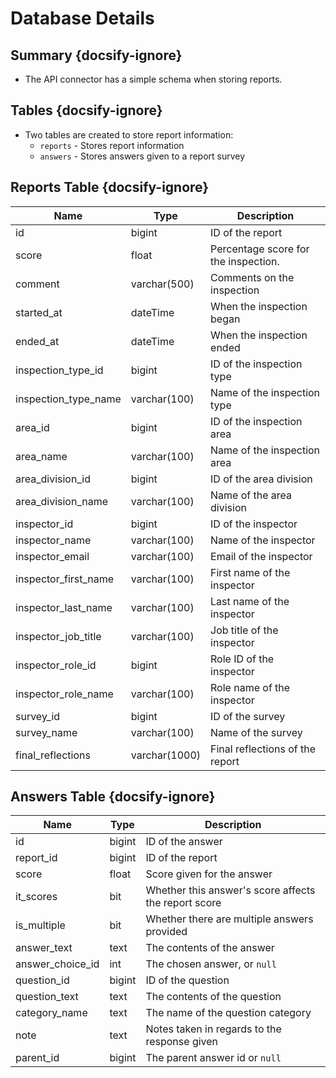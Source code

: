 # Database Details

## Summary {docsify-ignore}

* The API connector has a simple schema when storing reports.

## Tables {docsify-ignore}

* Two tables are created to store report information:
  * `reports` - Stores report information
  * `answers` - Stores answers given to a report survey

## Reports Table {docsify-ignore}

| Name  | Type | Description |
|---|---|---|
| id | bigint | ID of the report |
| score | float | Percentage score for the inspection. |
| comment | varchar(500) | Comments on the inspection |
| started_at | dateTime | When the inspection began |
| ended_at | dateTime | When the inspection ended |
| inspection_type_id | bigint | ID of the inspection type |
| inspection_type_name | varchar(100) | Name of the inspection type |
| area_id | bigint | ID of the inspection area |
| area_name | varchar(100) | Name of the inspection area |
| area_division_id | bigint | ID of the area division |
| area_division_name | varchar(100) | Name of the area division |
| inspector_id | bigint | ID of the inspector |
| inspector_name | varchar(100) | Name of the inspector |
| inspector_email | varchar(100) | Email of the inspector |
| inspector_first_name | varchar(100) | First name of the inspector |
| inspector_last_name | varchar(100) | Last name of the inspector |
| inspector_job_title | varchar(100) | Job title of the inspector |
| inspector_role_id | bigint | Role ID of the inspector |
| inspector_role_name | varchar(100) | Role name of the inspector |
| survey_id | bigint | ID of the survey |
| survey_name | varchar(100) | Name of the survey |
| final_reflections | varchar(1000) | Final reflections of the report |

## Answers Table {docsify-ignore}


| Name  | Type | Description |
|---|---|---|
| id | bigint | ID of the answer |
| report_id | bigint | ID of the report |
| score | float | Score given for the answer |
| it_scores | bit | Whether this answer's score affects the report score |
| is_multiple | bit | Whether there are multiple answers provided |
| answer_text | text | The contents of the answer |
| answer_choice_id | int | The chosen answer, or `null` |
| question_id | bigint | ID of the question |
| question_text | text | The contents of the question |
| category_name | text | The name of the question category |
| note | text | Notes taken in regards to the response given |
| parent_id | bigint | The parent answer id or `null` |